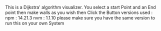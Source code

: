 This is a Dijkstra' algorithm visualizer.
You select a start Point and an End point then make walls as you wish then Click the Button
versions used : 
npm : 14.21.3
nvm : 1.1.10 
please make sure you have the same version to run this on your own System 
